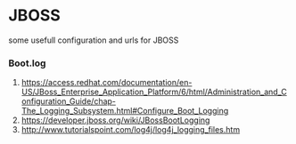 # JBOSS
some usefull configuration and urls for JBOSS

### Boot.log
1. https://access.redhat.com/documentation/en-US/JBoss_Enterprise_Application_Platform/6/html/Administration_and_Configuration_Guide/chap-The_Logging_Subsystem.html#Configure_Boot_Logging
2. https://developer.jboss.org/wiki/JBossBootLogging
3. http://www.tutorialspoint.com/log4j/log4j_logging_files.htm

